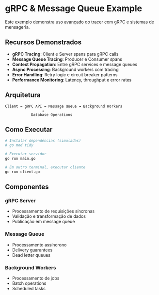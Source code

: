 # gRPC & Message Queue Example

Este exemplo demonstra uso avançado do tracer com gRPC e sistemas de mensageria.

## Recursos Demonstrados

- **gRPC Tracing**: Client e Server spans para gRPC calls
- **Message Queue Tracing**: Producer e Consumer spans
- **Context Propagation**: Entre gRPC services e message queues
- **Async Processing**: Background workers com tracing
- **Error Handling**: Retry logic e circuit breaker patterns
- **Performance Monitoring**: Latency, throughput e error rates

## Arquitetura

```
Client → gRPC API → Message Queue → Background Workers
                 ↓
            Database Operations
```

## Como Executar

```bash
# Instalar dependências (simuladas)
# go mod tidy

# Executar servidor
go run main.go

# Em outro terminal, executar cliente
go run client.go
```

## Componentes

### gRPC Server
- Processamento de requisições síncronas
- Validação e transformação de dados
- Publicação em message queue

### Message Queue
- Processamento assíncrono
- Delivery guarantees
- Dead letter queues

### Background Workers
- Processamento de jobs
- Batch operations
- Scheduled tasks

